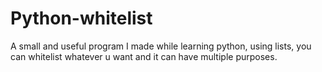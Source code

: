 # Python-whitelist
A small and useful program I made while learning python, using lists, you can whitelist whatever u want and it can have multiple purposes.
